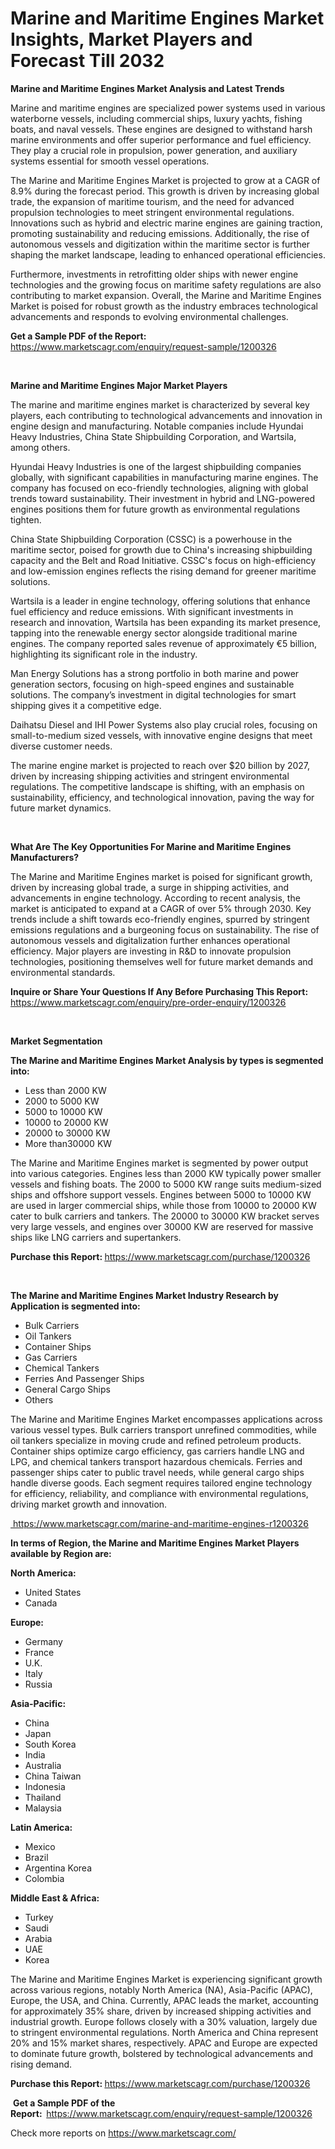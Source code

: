 <p><h1>Marine and Maritime Engines Market Insights, Market Players and Forecast Till 2032</h1></p><p><strong>Marine and Maritime Engines Market Analysis and Latest Trends</strong></p>
<p><p>Marine and maritime engines are specialized power systems used in various waterborne vessels, including commercial ships, luxury yachts, fishing boats, and naval vessels. These engines are designed to withstand harsh marine environments and offer superior performance and fuel efficiency. They play a crucial role in propulsion, power generation, and auxiliary systems essential for smooth vessel operations.</p><p>The Marine and Maritime Engines Market is projected to grow at a CAGR of 8.9% during the forecast period. This growth is driven by increasing global trade, the expansion of maritime tourism, and the need for advanced propulsion technologies to meet stringent environmental regulations. Innovations such as hybrid and electric marine engines are gaining traction, promoting sustainability and reducing emissions. Additionally, the rise of autonomous vessels and digitization within the maritime sector is further shaping the market landscape, leading to enhanced operational efficiencies. </p><p>Furthermore, investments in retrofitting older ships with newer engine technologies and the growing focus on maritime safety regulations are also contributing to market expansion. Overall, the Marine and Maritime Engines Market is poised for robust growth as the industry embraces technological advancements and responds to evolving environmental challenges.</p></p>
<p><strong>Get a Sample PDF of the Report:&nbsp;</strong> <a href="https://www.marketscagr.com/enquiry/request-sample/1200326?utm_campaign=2304&utm_medium=2&utm_source=Github&utm_content=ia&utm_term=22032025&utm_id=marine-and-maritime-engines">https://www.marketscagr.com/enquiry/request-sample/1200326</a></p>
<p>&nbsp;</p>
<p><strong>Marine and Maritime Engines Major Market Players</strong></p>
<p><p>The marine and maritime engines market is characterized by several key players, each contributing to technological advancements and innovation in engine design and manufacturing. Notable companies include Hyundai Heavy Industries, China State Shipbuilding Corporation, and Wartsila, among others.</p><p>Hyundai Heavy Industries is one of the largest shipbuilding companies globally, with significant capabilities in manufacturing marine engines. The company has focused on eco-friendly technologies, aligning with global trends toward sustainability. Their investment in hybrid and LNG-powered engines positions them for future growth as environmental regulations tighten.</p><p>China State Shipbuilding Corporation (CSSC) is a powerhouse in the maritime sector, poised for growth due to China's increasing shipbuilding capacity and the Belt and Road Initiative. CSSC's focus on high-efficiency and low-emission engines reflects the rising demand for greener maritime solutions.</p><p>Wartsila is a leader in engine technology, offering solutions that enhance fuel efficiency and reduce emissions. With significant investments in research and innovation, Wartsila has been expanding its market presence, tapping into the renewable energy sector alongside traditional marine engines. The company reported sales revenue of approximately €5 billion, highlighting its significant role in the industry.</p><p>Man Energy Solutions has a strong portfolio in both marine and power generation sectors, focusing on high-speed engines and sustainable solutions. The company’s investment in digital technologies for smart shipping gives it a competitive edge. </p><p>Daihatsu Diesel and IHI Power Systems also play crucial roles, focusing on small-to-medium sized vessels, with innovative engine designs that meet diverse customer needs. </p><p>The marine engine market is projected to reach over $20 billion by 2027, driven by increasing shipping activities and stringent environmental regulations. The competitive landscape is shifting, with an emphasis on sustainability, efficiency, and technological innovation, paving the way for future market dynamics.</p></p>
<p>&nbsp;</p>
<p><strong>What Are The Key Opportunities For Marine and Maritime Engines Manufacturers?</strong></p>
<p><p>The Marine and Maritime Engines market is poised for significant growth, driven by increasing global trade, a surge in shipping activities, and advancements in engine technology. According to recent analysis, the market is anticipated to expand at a CAGR of over 5% through 2030. Key trends include a shift towards eco-friendly engines, spurred by stringent emissions regulations and a burgeoning focus on sustainability. The rise of autonomous vessels and digitalization further enhances operational efficiency. Major players are investing in R&D to innovate propulsion technologies, positioning themselves well for future market demands and environmental standards.</p></p>
<p><strong>Inquire or Share Your Questions If Any Before Purchasing This Report:</strong> <a href="https://www.marketscagr.com/enquiry/pre-order-enquiry/1200326?utm_campaign=2304&utm_medium=2&utm_source=Github&utm_content=ia&utm_term=22032025&utm_id=marine-and-maritime-engines">https://www.marketscagr.com/enquiry/pre-order-enquiry/1200326</a></p>
<p>&nbsp;</p>
<p><strong>Market Segmentation</strong></p>
<p><strong>The Marine and Maritime Engines Market Analysis by types is segmented into:</strong></p>
<p><ul><li>Less than 2000 KW</li><li>2000 to 5000 KW</li><li>5000 to 10000 KW</li><li>10000 to 20000 KW</li><li>20000 to 30000 KW</li><li>More than30000 KW</li></ul></p>
<p><p>The Marine and Maritime Engines market is segmented by power output into various categories. Engines less than 2000 KW typically power smaller vessels and fishing boats. The 2000 to 5000 KW range suits medium-sized ships and offshore support vessels. Engines between 5000 to 10000 KW are used in larger commercial ships, while those from 10000 to 20000 KW cater to bulk carriers and tankers. The 20000 to 30000 KW bracket serves very large vessels, and engines over 30000 KW are reserved for massive ships like LNG carriers and supertankers.</p></p>
<p><strong>Purchase this Report:&nbsp;</strong><a href="https://www.marketscagr.com/purchase/1200326?utm_campaign=2304&utm_medium=2&utm_source=Github&utm_content=ia&utm_term=22032025&utm_id=marine-and-maritime-engines">https://www.marketscagr.com/purchase/1200326</a></p>
<p>&nbsp;</p>
<p><strong>The Marine and Maritime Engines Market Industry Research by Application is segmented into:</strong></p>
<p><ul><li>Bulk Carriers</li><li>Oil Tankers</li><li>Container Ships</li><li>Gas Carriers</li><li>Chemical Tankers</li><li>Ferries And Passenger Ships</li><li>General Cargo Ships</li><li>Others</li></ul></p>
<p><p>The Marine and Maritime Engines Market encompasses applications across various vessel types. Bulk carriers transport unrefined commodities, while oil tankers specialize in moving crude and refined petroleum products. Container ships optimize cargo efficiency, gas carriers handle LNG and LPG, and chemical tankers transport hazardous chemicals. Ferries and passenger ships cater to public travel needs, while general cargo ships handle diverse goods. Each segment requires tailored engine technology for efficiency, reliability, and compliance with environmental regulations, driving market growth and innovation.</p></p>
<p><a href="https://www.marketscagr.com/marine-and-maritime-engines-r1200326?utm_campaign=2304&utm_medium=2&utm_source=Github&utm_content=ia&utm_term=22032025&utm_id=marine-and-maritime-engines">&nbsp;https://www.marketscagr.com/marine-and-maritime-engines-r1200326</a></p>
<p><strong>In terms of Region, the Marine and Maritime Engines Market Players available by Region are:</strong></p>
<p>
    <p> <strong> North America: </strong>
        <ul>
            <li>United States</li>
            <li>Canada</li>
        </ul>
        </p> 
    <p> <strong> Europe: </strong>
        <ul>
            <li>Germany</li>
            <li>France</li>
            <li>U.K.</li>
            <li>Italy</li>
            <li>Russia</li>
        </ul>
        </p> 
    <p> <strong> Asia-Pacific: </strong>
        <ul>
            <li>China</li>
            <li>Japan</li>
            <li>South Korea</li>
            <li>India</li>
            <li>Australia</li>
            <li>China Taiwan</li>
            <li>Indonesia</li>
            <li>Thailand</li>
            <li>Malaysia</li>
        </ul>
        </p> 
    <p> <strong> Latin America: </strong>
        <ul>
            <li>Mexico</li>
            <li>Brazil</li>
            <li>Argentina Korea</li>
            <li>Colombia</li>
        </ul>
        </p> 
    <p> <strong> Middle East & Africa: </strong>
        <ul>
            <li>Turkey</li>
            <li>Saudi</li>
            <li>Arabia</li>
            <li>UAE</li>
            <li>Korea</li>
        </ul>
    </p>
    </p>
<p><p>The Marine and Maritime Engines Market is experiencing significant growth across various regions, notably North America (NA), Asia-Pacific (APAC), Europe, the USA, and China. Currently, APAC leads the market, accounting for approximately 35% share, driven by increased shipping activities and industrial growth. Europe follows closely with a 30% valuation, largely due to stringent environmental regulations. North America and China represent 20% and 15% market shares, respectively. APAC and Europe are expected to dominate future growth, bolstered by technological advancements and rising demand.</p></p>
<p><strong>Purchase this Report: </strong><a href="https://www.marketscagr.com/purchase/1200326?utm_campaign=2304&utm_medium=2&utm_source=Github&utm_content=ia&utm_term=22032025&utm_id=marine-and-maritime-engines">https://www.marketscagr.com/purchase/1200326</a></p>
<p>&nbsp;<strong>Get a Sample PDF of the Report:&nbsp;&nbsp;</strong><a href="https://www.marketscagr.com/enquiry/request-sample/1200326?utm_campaign=2304&utm_medium=2&utm_source=Github&utm_content=ia&utm_term=22032025&utm_id=marine-and-maritime-engines">https://www.marketscagr.com/enquiry/request-sample/1200326</a></p>
<p><strong></strong></p>
<p>Check more reports on <a href="https://www.marketscagr.com/?utm_campaign=2304&utm_medium=2&utm_source=Github&utm_content=ia&utm_term=22032025&utm_id=marine-and-maritime-engines">https://www.marketscagr.com/</a></p>
